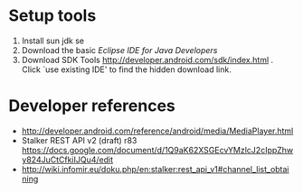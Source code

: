 Setup tools
===========
1. Install sun jdk se
1. Download the basic *Eclipse IDE for Java Developers*
1. Download SDK Tools http://developer.android.com/sdk/index.html . Click `use existing IDE' to find the hidden download link.

Developer references
==========
* http://developer.android.com/reference/android/media/MediaPlayer.html
* Stalker REST API v2 (draft) r83 https://docs.google.com/document/d/1Q9aK62XSGEcvYMzlcJ2cIppZhwy824JuCtCfkiIJQu4/edit
* http://wiki.infomir.eu/doku.php/en:stalker:rest_api_v1#channel_list_obtaining

